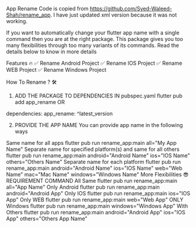 App Rename Code is copied from https://github.com/Syed-Waleed-Shah/rename_app. I have just updated xml version because it was not working.

If you want to automatically change your flutter app name with a single command then you are at the right package. This package gives you too many flexibilities through too many variants of its commands. Read the details below to know in more details

Features 🔥 ✅ Rename Android Project ✅ Rename IOS Project ✅ Rename WEB Project ✅ Rename Windows Project

How To Rename ? 🛠

1) ADD THE PACKAGE TO DEPENDENCIES IN pubspec.yaml flutter pub add app_rename OR

dependencies:
app_rename: ^latest_version

2) PROVIDE THE APP NAME You can provide app name in the following ways

Same name for all apps flutter pub run rename_app:main all="My App Name"
Separate name for specified platform(s) and same for all others flutter pub run rename_app:main android="Android Name" ios="IOS Name" others="Others Name"
Separate name for each platform flutter pub run rename_app:main android="Android Name" ios="IOS Name" web="Web Name" mac="Mac Name" windows="Windows Name"
More Flexibilities 😎 REQUIREMENT COMMAND All Same flutter pub run rename_app:main all="App Name"
Only Android flutter pub run rename_app:main android="Android App"
Only IOS flutter pub run rename_app:main ios="IOS App"
Only WEB flutter pub run rename_app:main web="Web App"
ONLY Windows flutter pub run rename_app:main windows="Windows App"
With Others flutter pub run rename_app:main android="Android App" ios="IOS App" others="Others App Name"